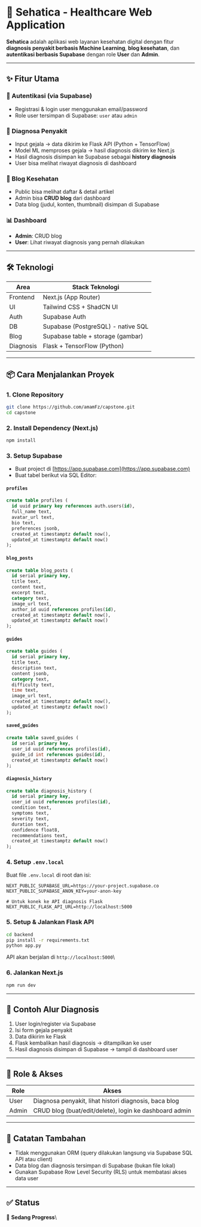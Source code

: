 # 🏥 Sehatica - Healthcare Web Application

**Sehatica** adalah aplikasi web layanan kesehatan digital dengan fitur **diagnosis penyakit berbasis Machine Learning**, **blog kesehatan**, dan **autentikasi berbasis Supabase** dengan role **User** dan **Admin**.

---

## ✨ Fitur Utama

### 🔐 Autentikasi (via Supabase)

- Registrasi & login user menggunakan email/password
- Role user tersimpan di Supabase: `user` atau `admin`

### 🧠 Diagnosa Penyakit

- Input gejala → data dikirim ke Flask API (Python + TensorFlow)
- Model ML memproses gejala → hasil diagnosis dikirim ke Next.js
- Hasil diagnosis disimpan ke Supabase sebagai **history diagnosis**
- User bisa melihat riwayat diagnosis di dashboard

### 📝 Blog Kesehatan

- Public bisa melihat daftar & detail artikel
- Admin bisa **CRUD blog** dari dashboard
- Data blog (judul, konten, thumbnail) disimpan di Supabase

### 📊 Dashboard

- **Admin**: CRUD blog
- **User**: Lihat riwayat diagnosis yang pernah dilakukan

---

## 🛠️ Teknologi

| Area      | Stack Teknologi                    |
| --------- | ---------------------------------- |
| Frontend  | Next.js (App Router)               |
| UI        | Tailwind CSS + ShadCN UI           |
| Auth      | Supabase Auth                      |
| DB        | Supabase (PostgreSQL) - native SQL |
| Blog      | Supabase table + storage (gambar)  |
| Diagnosis | Flask + TensorFlow (Python)        |

---

## 📦 Cara Menjalankan Proyek

### 1. Clone Repository

```bash
git clone https://github.com/amamFz/capstone.git
cd capstone
```

### 2. Install Dependency (Next.js)

```bash
npm install
```

### 3. Setup Supabase

- Buat project di [https://app.supabase.com](https://app.supabase.com)
- Buat tabel berikut via SQL Editor:

#### `profiles`

```sql
create table profiles (
  id uuid primary key references auth.users(id),
  full_name text,
  avatar_url text,
  bio text,
  preferences jsonb,
  created_at timestamptz default now(),
  updated_at timestamptz default now()
);
```

#### `blog_posts`

```sql
create table blog_posts (
  id serial primary key,
  title text,
  content text,
  excerpt text,
  category text,
  image_url text,
  author_id uuid references profiles(id),
  created_at timestamptz default now(),
  updated_at timestamptz default now()
);
```

#### `guides`

```sql
create table guides (
  id serial primary key,
  title text,
  description text,
  content jsonb,
  category text,
  difficulty text,
  time text,
  image_url text,
  created_at timestamptz default now(),
  updated_at timestamptz default now()
);
```

#### `saved_guides`

```sql
create table saved_guides (
  id serial primary key,
  user_id uuid references profiles(id),
  guide_id int references guides(id),
  created_at timestamptz default now()
);
```

#### `diagnosis_history`

```sql
create table diagnosis_history (
  id serial primary key,
  user_id uuid references profiles(id),
  condition text,
  symptoms text,
  severity text,
  duration text,
  confidence float8,
  recommendations text,
  created_at timestamptz default now()
);
```

### 4. Setup `.env.local`

Buat file `.env.local` di root dan isi:

```env
NEXT_PUBLIC_SUPABASE_URL=https://your-project.supabase.co
NEXT_PUBLIC_SUPABASE_ANON_KEY=your-anon-key

# Untuk konek ke API diagnosis Flask
NEXT_PUBLIC_FLASK_API_URL=http://localhost:5000
```

### 5. Setup & Jalankan Flask API

```bash
cd backend
pip install -r requirements.txt
python app.py
```

API akan berjalan di `http://localhost:5000`\

### 6. Jalankan Next.js

```bash
npm run dev
```

---

## 🧲 Contoh Alur Diagnosis

1. User login/register via Supabase
2. Isi form gejala penyakit
3. Data dikirim ke Flask 
4. Flask kembalikan hasil diagnosis → ditampilkan ke user
5. Hasil diagnosis disimpan di Supabase → tampil di dashboard user

---

## 👥 Role & Akses

| Role  | Akses                                                  |
| ----- | ------------------------------------------------------ |
| User  | Diagnosa penyakit, lihat histori diagnosis, baca blog  |
| Admin | CRUD blog (buat/edit/delete), login ke dashboard admin |

---

## 📁 Catatan Tambahan

- Tidak menggunakan ORM (query dilakukan langsung via Supabase SQL API atau client)
- Data blog dan diagnosis tersimpan di Supabase (bukan file lokal)
- Gunakan Supabase Row Level Security (RLS) untuk membatasi akses data user

---

## ✅ Status

🔄 **Sedang Progress**\

